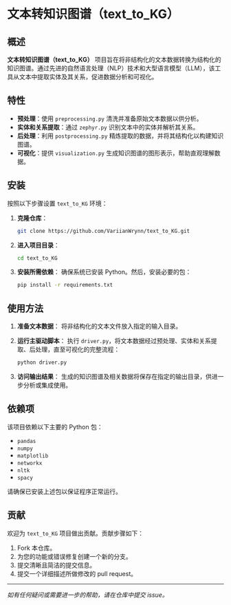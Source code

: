 # 文本转知识图谱（text_to_KG）

## 概述

**文本转知识图谱（text_to_KG）** 项目旨在将非结构化的文本数据转换为结构化的知识图谱。通过先进的自然语言处理（NLP）技术和大型语言模型（LLM），该工具从文本中提取实体及其关系，促进数据分析和可视化。

## 特性

- **预处理**：使用 `preprocessing.py` 清洗并准备原始文本数据以供分析。
- **实体和关系提取**：通过 `zephyr.py` 识别文本中的实体并解析其关系。
- **后处理**：利用 `postprocessing.py` 精炼提取的数据，并将其结构化以构建知识图谱。
- **可视化**：提供 `visualization.py` 生成知识图谱的图形表示，帮助直观理解数据。

## 安装

按照以下步骤设置 `text_to_KG` 环境：

1. **克隆仓库**：
   ```bash
   git clone https://github.com/VariianWrynn/text_to_KG.git
   ```
2. **进入项目目录**：
   ```bash
   cd text_to_KG
   ```
3. **安装所需依赖**：
   确保系统已安装 Python。然后，安装必要的包：
   ```bash
   pip install -r requirements.txt
   ```

## 使用方法

1. **准备文本数据**：
   将非结构化的文本文件放入指定的输入目录。

2. **运行主驱动脚本**：
   执行 `driver.py`，将文本数据经过预处理、实体和关系提取、后处理，直至可视化的完整流程：
   ```bash
   python driver.py
   ```

3. **访问输出结果**：
   生成的知识图谱及相关数据将保存在指定的输出目录，供进一步分析或集成使用。

## 依赖项

该项目依赖以下主要的 Python 包：

- `pandas`
- `numpy`
- `matplotlib`
- `networkx`
- `nltk`
- `spacy`

请确保已安装上述包以保证程序正常运行。

## 贡献

欢迎为 `text_to_KG` 项目做出贡献。贡献步骤如下：

1. Fork 本仓库。
2. 为您的功能或错误修复创建一个新的分支。
3. 提交清晰且简洁的提交信息。
4. 提交一个详细描述所做修改的 pull request。

---

*如有任何疑问或需要进一步的帮助，请在仓库中提交 issue。*
```
